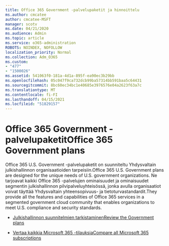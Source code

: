 ```yaml
---
title: Office 365 Government -palvelupaketit ja hinnoittelu
ms.author: cmcatee
author: cmcatee-MSFT
manager: scotv
ms.date: 04/21/2020
ms.audience: Admin
ms.topic: article
ms.service: o365-administration
ROBOTS: NOINDEX, NOFOLLOW
localization_priority: Normal
ms.collection: Adm_O365
ms.custom:
- "477"
- "1500026"
ms.assetid: 541063f0-181a-4d1a-895f-ea90ec3b29bb
ms.openlocfilehash: 05c047f9ca732dcb99ba57314bb591baa5c64431
ms.sourcegitcommit: 8bc60ec34bc1e40685e3976576e04a2623f63a7c
ms.translationtype: MT
ms.contentlocale: fi-FI
ms.lasthandoff: 04/15/2021
ms.locfileid: "51829157"
---
```

# <a name="office-365-government-plans"></a><span data-ttu-id="656b5-102">Office 365 Government -palvelupaketit</span><span class="sxs-lookup"><span data-stu-id="656b5-102">Office 365 Government plans</span></span>

<span data-ttu-id="656b5-103">Office 365 U.S. Government -palvelupaketit on suunniteltu Yhdysvaltain julkishallinnon organisaatioiden tarpeisiin.</span><span class="sxs-lookup"><span data-stu-id="656b5-103">Office 365 U.S. Government plans are designed for the unique needs of U.S. government organizations.</span></span> <span data-ttu-id="656b5-104">Ne tarjoavat kaikki Office 365 -palvelujen ominaisuudet ja ominaisuudet segmentin julkishallinnon pilvipalveluyhteisössä, jonka avulla organisaatiot voivat täyttää Yhdysvaltain yhteensopivuus- ja tietoturvastandardit.</span><span class="sxs-lookup"><span data-stu-id="656b5-104">They provide all the features and capabilities of Office 365 services in a segmented government cloud community that enables organizations to meet U.S. compliance and security standards.</span></span>
  
- [<span data-ttu-id="656b5-105">Julkishallinnon suunnitelmien tarkistaminen</span><span class="sxs-lookup"><span data-stu-id="656b5-105">Review the Government plans</span></span>](https://products.office.com/government/compare-office-365-government-plans)

- [<span data-ttu-id="656b5-106">Vertaa kaikkia Microsoft 365 -tilauksia</span><span class="sxs-lookup"><span data-stu-id="656b5-106">Compare all Microsoft 365 subscriptions</span></span>](https://products.office.com/business/compare-more-office-365-for-business-plans)